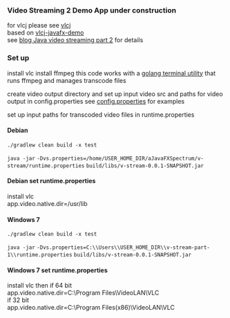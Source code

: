 ### Video Streaming 2 Demo App  under construction

for vlcj please see [vlcj](https://github.com/caprica/vlcj)  
based on [vlcj-javafx-demo](https://github.com/caprica/vlcj-javafx)  
see  [blog Java video streaming part 2](http://nsavagejvm.netlify.com/2017/01/java-video-streaming-part-2/) for details

### Set up

install vlc
install ffmpeg
this code works with a [golang terminal utility](https://github.com/nsavageJVM/v-stream-util)  that runs ffmpeg and manages transcode files
 
create video output directory and set up input video src and  paths for video output in config.properties 
see [config.properties](https://github.com/nsavageJVM/v-stream-util/blob/master/config.properties) for examples

set up input paths for transcoded  video files in runtime.properties 

#### Debian  
`./gradlew clean build -x test`  

`java -jar`  `-Dvs.properties=/home/USER_HOME_DIR/aJavaFXSpectrum/v-stream/runtime.properties` `build/libs/v-stream-0.0.1-SNAPSHOT.jar`

#### Debian set runtime.properties

install vlc  
app.video.native.dir=/usr/lib

#### Windows 7
`./gradlew clean build -x test`  
  
`java -jar`  `-Dvs.properties=C:\\Users\\USER_HOME_DIR\\v-stream-part-1\\runtime.properties`   `build/libs/v-stream-0.0.1-SNAPSHOT.jar`

#### Windows 7 set runtime.properties

install vlc then if 64 bit  
app.video.native.dir=C:\\Program Files\\VideoLAN\\VLC  
if 32 bit  
app.video.native.dir=C:\\Program Files(x86)\\VideoLAN\\VLC
